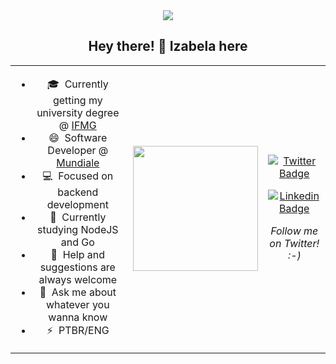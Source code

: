 <div align="center">
  <img src="https://64.media.tumblr.com/c1be5550dcc886bbb7354dad4964ce83/fa9e222458266a8c-d2/s2048x3072/eb4e27d5fe82c7590a12904ad5ff60a096c0c918.png"></img>
</div>

<h2 style="text-align: center;">Hey there! 👋 Izabela here </h2>

<table boder="0" style="border: 0">
<tr  style="text-align: center; border: 0">
<td  style="text-align: center; border: 0">

- 🎓 &nbsp;Currently getting my university degree @ <a href="https://www.ifmg.edu.br/portal">IFMG</a>
- 😄 &nbsp;Software Developer @ <a href="https://www.mundiale.com.br/">Mundiale</a>
- :computer:&nbsp; Focused on backend development
- 💚 &nbsp;Currently studying NodeJS and Go
- 🤔 &nbsp;Help and suggestions are always welcome
- 💬 &nbsp;Ask me about whatever you wanna know                                                   
- ⚡ &nbsp;PTBR/ENG
      
</td  style="text-align: center; border: 0">
<td>

<img width="auto" height="200px" src="https://64.media.tumblr.com/5efb0510fa8a73de0e8c23b2e6c945d2/fa9e222458266a8c-5c/s1280x1920/885470c26afa4b463e610e890e3d1f4851b11b1c.gif">

</td>



<td>

[![Twitter Badge](https://img.shields.io/badge/-@izabela29am-1ca0f1?style=flat-square&labelColor=1ca0f1&logo=twitter&logoColor=white&link=https://twitter.com/izabela29am)](https://twitter.com/iza0x01)

[![Linkedin Badge](https://img.shields.io/badge/-IzabelaMatos-blue?style=flat-square&logo=Linkedin&logoColor=white&link=https://www.linkedin.com/in/izabela-matos/)](https://www.linkedin.com/in/izabela-matos/) 

*Follow me on Twitter! :-)*

</td>

</tr>
</table>



